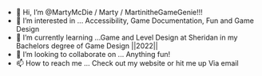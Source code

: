 - 👋 Hi, I’m @MartyMcDie / Marty / MartinitheGameGenie!!!
- 👀 I’m interested in ... Accessibility, Game Documentation, Fun and Game Design
- 🌱 I’m currently learning ...Game and Level Design at Sheridan in my Bachelors degree
of Game Design ||2022|| 
- 💞️ I’m looking to collaborate on ... Anything fun! 
- 📫 How to reach me ... Check out my website or hit me up
Via email

<!---
MartyMcDie/MartyMcDie is a ✨ special ✨ repository because MY (he/him/his)`README.md` appears on my GitHub profile.
You can click the Preview link to take a look at your changes.
--->
